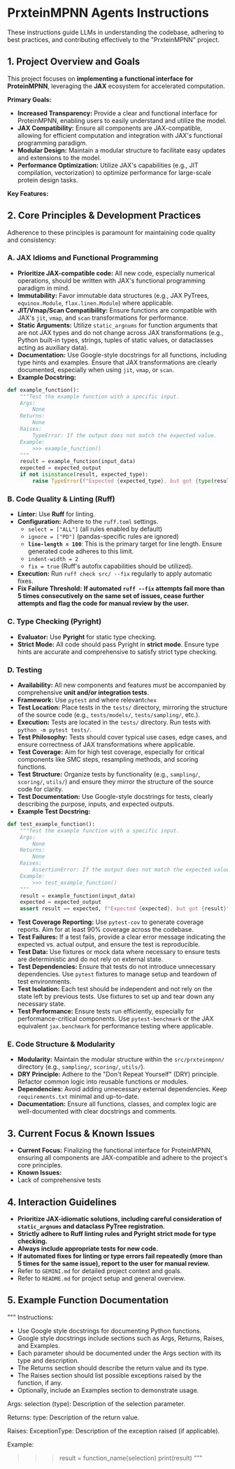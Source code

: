 # PrxteinMPNN Agents Instructions

These instructions guide LLMs in understanding the codebase, adhering to best practices, and contributing effectively to the "PrxteinMPNN" project.

## 1. Project Overview and Goals

This project focuses on **implementing a functional interface for ProteinMPNN**, leveraging the **JAX** ecosystem for accelerated computation.

**Primary Goals:**

* **Increased Transparency:** Provide a clear and functional interface for ProteinMPNN, enabling users to easily understand and utilize the model.
* **JAX Compatibility:** Ensure all components are JAX-compatible, allowing for efficient computation and integration with JAX's functional programming paradigm.
* **Modular Design:** Maintain a modular structure to facilitate easy updates and extensions to the model.
* **Performance Optimization:** Utilize JAX's capabilities (e.g., JIT compilation, vectorization) to optimize performance for large-scale protein design tasks.

**Key Features:**

## 2. Core Principles & Development Practices

Adherence to these principles is paramount for maintaining code quality and consistency:

### A. JAX Idioms and Functional Programming

* **Prioritize JAX-compatible code:** All new code, especially numerical operations, should be written with JAX's functional programming paradigm in mind.
* **Immutability:** Favor immutable data structures (e.g., JAX PyTrees, `equinox.Module`, `flax.linen.Module`) where applicable.
* **JIT/Vmap/Scan Compatibility:** Ensure functions are compatible with JAX's `jit`, `vmap`, and `scan` transformations for performance.
* **Static Arguments:** Utilize `static_argnums` for function arguments that are not JAX types and do not change across JAX transformations (e.g., Python built-in types, strings, tuples of static values, or dataclasses acting as auxiliary data).
* **Documentation:** Use Google-style docstrings for all functions, including type hints and examples. Ensure that JAX transformations are clearly documented, especially when using `jit`, `vmap`, or `scan`.
* **Example  Docstring:**

```python
def example_function():
    """Test the example function with a specific input.
    Args:
        None
    Returns:
        None
    Raises:
        TypeError: If the output does not match the expected value.
    Example:
        >>> example_function()
    """
    result = example_function(input_data)
    expected = expected_output
    if not isinstance(result, expected_type):
        raise TypeError(f"Expected {expected_type}, but got {type(result)}")
```

### B. Code Quality & Linting (Ruff)

* **Linter:** Use **Ruff** for linting.
* **Configuration:** Adhere to the `ruff.toml` settings.
  * `select = ["ALL"]` (all rules enabled by default)
  * `ignore = ["PD"]` (pandas-specific rules are ignored)
  * **`line-length = 100`**: This is the primary target for line length. Ensure generated code adheres to this limit.
  * `indent-width = 2`
  * `fix = true` (Ruff's autofix capabilities should be utilized).
* **Execution:** Run `ruff check src/ --fix` regularly to apply automatic fixes.
* **Fix Failure Threshold:** **If automated `ruff --fix` attempts fail more than 5 times consecutively on the same set of issues, cease further attempts and flag the code for manual review by the user.**

### C. Type Checking (Pyright)

* **Evaluator:** Use **Pyright** for static type checking.
* **Strict Mode:** All code should pass Pyright in **strict mode**. Ensure type hints are accurate and comprehensive to satisfy strict type checking.

### D. Testing

* **Availability:** All new components and features *must* be accompanied by comprehensive **unit and/or integration tests**.
* **Framework:** Use `pytest` and where relevant`chex`
* **Test Location:** Place tests in the `tests/` directory, mirroring the structure of the source code (e.g., `tests/models/`, `tests/sampling/`, etc.).
* **Execution:** Tests are located in the `tests/` directory. Run tests with `python -m pytest tests/`.
* **Test Philosophy:** Tests should cover typical use cases, edge cases, and ensure correctness of JAX transformations where applicable.
* **Test Coverage:** Aim for high test coverage, especially for critical components like SMC steps, resampling methods, and scoring functions.
* **Test Structure:** Organize tests by functionality (e.g., `sampling/`, `scoring/`, `utils/`) and ensure they mirror the structure of the source code for clarity.
* **Test Documentation:** Use Google-style docstrings for tests, clearly describing the purpose, inputs, and expected outputs.
* **Example Test Docstring:**

```python
def test_example_function():
    """Test the example function with a specific input.
    Args:
        None
    Returns:
        None
    Raises:
        AssertionError: If the output does not match the expected value. 
    Example:
        >>> test_example_function()
    """
    result = example_function(input_data)
    expected = expected_output
    assert result == expected, f"Expected {expected}, but got {result}"
```

* **Test Coverage Reporting:** Use `pytest-cov` to generate coverage reports. Aim for at least 90% coverage across the codebase.
* **Test Failures:** If a test fails, provide a clear error message indicating the expected vs. actual output, and ensure the test is reproducible.
* **Test Data:** Use fixtures or mock data where necessary to ensure tests are deterministic and do not rely on external state.
* **Test Dependencies:** Ensure that tests do not introduce unnecessary dependencies. Use `pytest` fixtures to manage setup and teardown of test environments.
* **Test Isolation:** Each test should be independent and not rely on the state left by previous tests. Use fixtures to set up and tear down any necessary state.
* **Test Performance:** Ensure tests run efficiently, especially for performance-critical components. Use `pytest-benchmark` or the JAX equivalent `jax.benchmark` for performance testing where applicable.

### E. Code Structure & Modularity

* **Modularity:** Maintain the modular structure within the `src/prxteinmpnn/` directory (e.g., `sampling/`, `scoring/`, `utils/`).
* **DRY Principle:** Adhere to the "Don't Repeat Yourself" (DRY) principle. Refactor common logic into reusable functions or modules.
* **Dependencies:** Avoid adding unnecessary external dependencies. Keep `requirements.txt` minimal and up-to-date.
* **Documentation:** Ensure all functions, classes, and complex logic are well-documented with clear docstrings and comments.

## 3. Current Focus & Known Issues

* **Current Focus:** Finalizing the functional interface for ProteinMPNN, ensuring all components are JAX-compatible and adhere to the project's core principles.
* **Known Issues:**
* Lack of comprehensive tests

## 4. Interaction Guidelines

* **Prioritize JAX-idiomatic solutions, including careful consideration of `static_argnums` and dataclass PyTree registration.**
* **Strictly adhere to Ruff linting rules and Pyright strict mode for type checking.**
* **Always include appropriate tests for new code.**
* **If automated fixes for linting or type errors fail repeatedly (more than 5 times for the same issue), report to the user for manual review.**
* Refer to `GEMINI.md` for detailed project context and goals.
* Refer to `README.md` for project setup and general overview.

## 5. Example Function Documentation

"""
Instructions:
* Use Google style docstrings for documenting Python functions.
* Google style docstrings include sections such as Args, Returns, Raises, and Examples.
* Each parameter should be documented under the Args section with its type and description.
* The Returns section should describe the return value and its type.
* The Raises section should list possible exceptions raised by the function, if any.
* Optionally, include an Examples section to demonstrate usage.

Args:
  selection (type): Description of the selection parameter.

Returns:
  type: Description of the return value.

Raises:
  ExceptionType: Description of the exception raised (if applicable).

Example:
  >>> result = function_name(selection)
  >>> print(result)
"""
